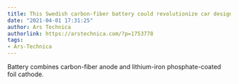 ```yaml
---
title: This Swedish carbon-fiber battery could revolutionize car design
date: "2021-04-01 17:31:25"
author: Ars Technica
authorlink: https://arstechnica.com/?p=1753778
tags:
- Ars-Technica
---
```

Battery combines carbon-fiber anode and lithium-iron phosphate-coated foil cathode.